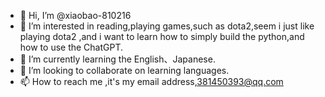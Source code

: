 - 👋 Hi, I’m @xiaobao-810216
- 👀 I’m interested in reading,playing games,such as dota2,seem i just like playing dota2 ,and i want to learn how to simply build the python,and how to use the ChatGPT.
- 🌱 I’m currently learning the English、Japanese.
- 💞️ I’m looking to collaborate on learning languages.
- 📫 How to reach me ,it's my email address,381450393@qq.com 

<!---
xiaobao-810216/xiaobao-810216 is a ✨ special ✨ repository because its `README.md` (this file) appears on your GitHub profile.
You can click the Preview link to take a look at your changes.
--->
